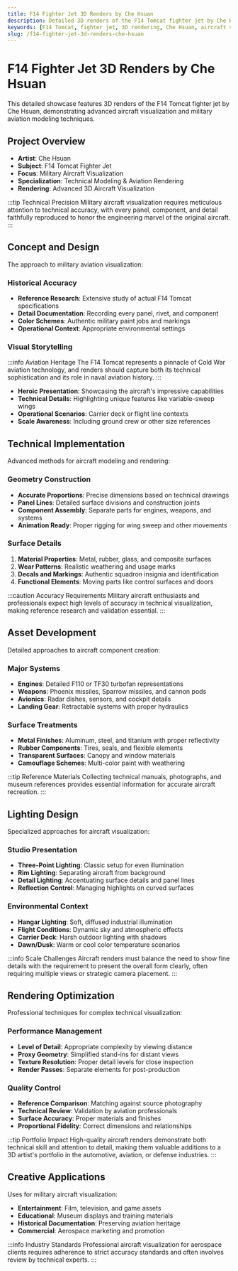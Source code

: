 ```yaml
---
title: F14 Fighter Jet 3D Renders by Che Hsuan
description: Detailed 3D renders of the F14 Tomcat fighter jet by Che Hsuan, showcasing advanced aircraft visualization and military aviation modeling techniques.
keywords: [F14 Tomcat, fighter jet, 3D rendering, Che Hsuan, aircraft visualization, military aviation, Redshift, technical modeling]
slug: /f14-fighter-jet-3d-renders-che-hsuan
---
```


# F14 Fighter Jet 3D Renders by Che Hsuan

This detailed showcase features 3D renders of the F14 Tomcat fighter jet by Che Hsuan, demonstrating advanced aircraft visualization and military aviation modeling techniques.

## Project Overview

- **Artist**: Che Hsuan
- **Subject**: F14 Tomcat Fighter Jet
- **Focus**: Military Aircraft Visualization
- **Specialization**: Technical Modeling & Aviation Rendering
- **Rendering**: Advanced 3D Aircraft Visualization

:::tip Technical Precision
Military aircraft visualization requires meticulous attention to technical accuracy, with every panel, component, and detail faithfully reproduced to honor the engineering marvel of the original aircraft.
:::

## Concept and Design

The approach to military aviation visualization:

### Historical Accuracy

- **Reference Research**: Extensive study of actual F14 Tomcat specifications
- **Detail Documentation**: Recording every panel, rivet, and component
- **Color Schemes**: Authentic military paint jobs and markings
- **Operational Context**: Appropriate environmental settings

### Visual Storytelling

:::info Aviation Heritage
The F14 Tomcat represents a pinnacle of Cold War aviation technology, and renders should capture both its technical sophistication and its role in naval aviation history.
:::

- **Heroic Presentation**: Showcasing the aircraft's impressive capabilities
- **Technical Details**: Highlighting unique features like variable-sweep wings
- **Operational Scenarios**: Carrier deck or flight line contexts
- **Scale Awareness**: Including ground crew or other size references

## Technical Implementation

Advanced methods for aircraft modeling and rendering:

### Geometry Construction

- **Accurate Proportions**: Precise dimensions based on technical drawings
- **Panel Lines**: Detailed surface divisions and construction joints
- **Component Assembly**: Separate parts for engines, weapons, and systems
- **Animation Ready**: Proper rigging for wing sweep and other movements

### Surface Details

1. **Material Properties**: Metal, rubber, glass, and composite surfaces
2. **Wear Patterns**: Realistic weathering and usage marks
3. **Decals and Markings**: Authentic squadron insignia and identification
4. **Functional Elements**: Moving parts like control surfaces and doors

:::caution Accuracy Requirements
Military aircraft enthusiasts and professionals expect high levels of accuracy in technical visualization, making reference research and validation essential.
:::

## Asset Development

Detailed approaches to aircraft component creation:

### Major Systems

- **Engines**: Detailed F110 or TF30 turbofan representations
- **Weapons**: Phoenix missiles, Sparrow missiles, and cannon pods
- **Avionics**: Radar dishes, sensors, and cockpit details
- **Landing Gear**: Retractable systems with proper hydraulics

### Surface Treatments

- **Metal Finishes**: Aluminum, steel, and titanium with proper reflectivity
- **Rubber Components**: Tires, seals, and flexible elements
- **Transparent Surfaces**: Canopy and window materials
- **Camouflage Schemes**: Multi-color paint with weathering

:::tip Reference Materials
Collecting technical manuals, photographs, and museum references provides essential information for accurate aircraft recreation.
:::

## Lighting Design

Specialized approaches for aircraft visualization:

### Studio Presentation

- **Three-Point Lighting**: Classic setup for even illumination
- **Rim Lighting**: Separating aircraft from background
- **Detail Lighting**: Accentuating surface details and panel lines
- **Reflection Control**: Managing highlights on curved surfaces

### Environmental Context

- **Hangar Lighting**: Soft, diffused industrial illumination
- **Flight Conditions**: Dynamic sky and atmospheric effects
- **Carrier Deck**: Harsh outdoor lighting with shadows
- **Dawn/Dusk**: Warm or cool color temperature scenarios

:::info Scale Challenges
Aircraft renders must balance the need to show fine details with the requirement to present the overall form clearly, often requiring multiple views or strategic camera placement.
:::

## Rendering Optimization

Professional techniques for complex technical visualization:

### Performance Management

- **Level of Detail**: Appropriate complexity by viewing distance
- **Proxy Geometry**: Simplified stand-ins for distant views
- **Texture Resolution**: Proper detail levels for close inspection
- **Render Passes**: Separate elements for post-production

### Quality Control

- **Reference Comparison**: Matching against source photography
- **Technical Review**: Validation by aviation professionals
- **Surface Accuracy**: Proper materials and finishes
- **Proportional Fidelity**: Correct dimensions and relationships

:::tip Portfolio Impact
High-quality aircraft renders demonstrate both technical skill and attention to detail, making them valuable additions to a 3D artist's portfolio in the automotive, aviation, or defense industries.
:::

## Creative Applications

Uses for military aircraft visualization:

- **Entertainment**: Film, television, and game assets
- **Educational**: Museum displays and training materials
- **Historical Documentation**: Preserving aviation heritage
- **Commercial**: Aerospace marketing and promotion

:::info Industry Standards
Professional aircraft visualization for aerospace clients requires adherence to strict accuracy standards and often involves review by technical experts.
:::